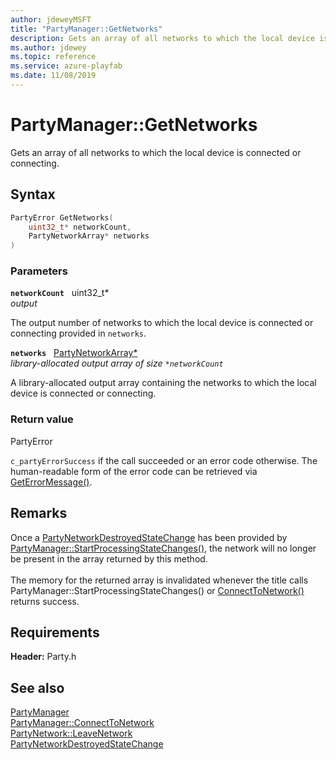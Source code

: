 ```yaml
---
author: jdeweyMSFT
title: "PartyManager::GetNetworks"
description: Gets an array of all networks to which the local device is connected or connecting.
ms.author: jdewey
ms.topic: reference
ms.service: azure-playfab
ms.date: 11/08/2019
---
```


# PartyManager::GetNetworks  

Gets an array of all networks to which the local device is connected or connecting.  

## Syntax  
  
```cpp
PartyError GetNetworks(  
    uint32_t* networkCount,  
    PartyNetworkArray* networks  
)  
```  
  
### Parameters  
  
**`networkCount`** &nbsp; uint32_t*  
*output*  
  
The output number of networks to which the local device is connected or connecting provided in `networks`.  
  
**`networks`** &nbsp; [PartyNetworkArray*](../../../typedefs.md)  
*library-allocated output array of size `*networkCount`*  
  
A library-allocated output array containing the networks to which the local device is connected or connecting.  
  
  
### Return value  
PartyError
  
```c_partyErrorSuccess``` if the call succeeded or an error code otherwise. The human-readable form of the error code can be retrieved via [GetErrorMessage()](partymanager_geterrormessage.md).
  
## Remarks  
  
Once a [PartyNetworkDestroyedStateChange](../../../structs/partynetworkdestroyedstatechange.md) has been provided by [PartyManager::StartProcessingStateChanges()](partymanager_startprocessingstatechanges.md), the network will no longer be present in the array returned by this method. <br /><br /> The memory for the returned array is invalidated whenever the title calls PartyManager::StartProcessingStateChanges() or [ConnectToNetwork()](partymanager_connecttonetwork.md) returns success.
  
## Requirements  
  
**Header:** Party.h
  
## See also  
[PartyManager](../partymanager.md)  
[PartyManager::ConnectToNetwork](partymanager_connecttonetwork.md)  
[PartyNetwork::LeaveNetwork](../../PartyNetwork/methods/partynetwork_leavenetwork.md)  
[PartyNetworkDestroyedStateChange](../../../structs/partynetworkdestroyedstatechange.md)
  
  
